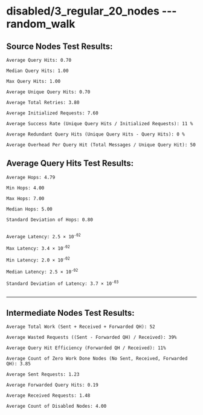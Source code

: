 # disabled/3_regular_20_nodes --- random_walk
## Source Nodes Test Results:
	Average Query Hits: 0.70

	Median Query Hits: 1.00

	Max Query Hits: 1.00

	Average Unique Query Hits: 0.70

	Average Total Retries: 3.80

	Average Initialized Requests: 7.60

	Average Success Rate (Unique Query Hits / Initialized Requests): 11 %

	Average Redundant Query Hits (Unique Query Hits - Query Hits): 0 %

	Average Overhead Per Query Hit (Total Messages / Unique Query Hit): 50



## Average Query Hits Test Results:
<pre><code>Average Hops: 4.79

Min Hops: 4.00

Max Hops: 7.00

Median Hops: 5.00

Standard Deviation of Hops: 0.80


Average Latency: 2.5 × 10<sup>-02</sup>

Max Latency: 3.4 × 10<sup>-02</sup>

Min Latency: 2.0 × 10<sup>-02</sup>

Median Latency: 2.5 × 10<sup>-02</sup>

Standard Deviation of Latency: 3.7 × 10<sup>-03</sup>

</code></pre>

---------------------------------------------
## Intermediate Nodes Test Results:

	Average Total Work (Sent + Received + Forwarded QH): 52

	Average Wasted Requests ((Sent - Forwarded QH) / Received): 39%

	Average Query Hit Efficiency (Forwarded QH / Received): 11%

	Average Count of Zero Work Done Nodes (No Sent, Received, Forwarded QH): 3.85

	Average Sent Requests: 1.23

	Average Forwarded Query Hits: 0.19

	Average Received Requests: 1.48

	Average Count of Disabled Nodes: 4.00

